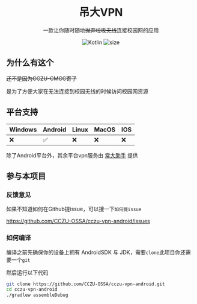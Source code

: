 <div align=center>
  <h1 align="center">吊大VPN</h1>
</div>

<div align=center>

一款让你随时随地~~抛弃垃圾无线~~连接校园网的应用

<img src="https://img.shields.io/badge/Kotlin-2.0.0 RC1-green" alt="Kotlin">
<img src="https://img.shields.io/github/languages/code-size/CCZU-OSSA/cczu-vpn-android?color=green" alt="size">
</div>

## 为什么有这个

~~还不是因为CCZU-CMCC寄了~~

是为了方便大家在无法连接到校园无线的时候访问校园网资源

## 平台支持

| Windows | Android | Linux | MacOS | IOS |
|---------|---------|-------|-------|-----|
| ❌       | ✅       | ❌     | ❌     | ❌   |

除了Android平台外，其余平台vpn服务由 [常大助手](https://github.com/CCZU-OSSA/cczu-helper) 提供

## 参与本项目

### 反馈意见

如果不知道如何在Github提issue，可以搜一下`如何提issue`

https://github.com/CCZU-OSSA/cczu-vpn-android/issues

### 如何编译

编译之前先确保你的设备上拥有 AndroidSDK 与 JDK，需要`clone`此项目你还需要一个`git`

然后运行以下代码

```sh
git clone https://github.com/CCZU-OSSA/cczu-vpn-android.git
cd cczu-vpn-android
./gradlew assembleDebug
```